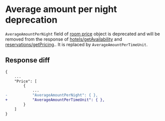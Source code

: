 # Average amount per night deprecation
`AverageAmountPerNight` field of [room price](../operations.md#room-price) object is deprecated and will be removed from the response of [hotels/getAvailability](../operations.md#get-availability) and [reservations/getPricing](../operations.md#get-reservations-pricing).. It is replaced by `AverageAmountPerTimeUnit`.

## Response diff

```diff
{
    ...
    "Price": [
        {
            ...
-           "AverageAmountPerNight": { },
+           "AverageAmountPerTimeUnit": { },
        }
    ]
}
```
